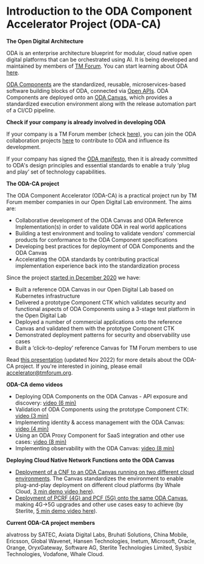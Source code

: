 # Introduction to the ODA Component Accelerator Project (ODA-CA)

**The Open Digital Architecture**

ODA is an enterprise architecture blueprint for modular, cloud native open digital platforms that can be orchestrated using AI.  It is being developed and maintained by members of [TM Forum](https://www.tmforum.org/).  You can start learning about ODA [here](https://www.tmforum.org/oda/).

[ODA Components](https://www.tmforum.org/oda/implementation/technical-architecture-components/) are the standardized, reusable, microservices-based software building blocks of ODA, connected via [Open APIs](https://www.tmforum.org/oda/implementation/open-apis/). ODA Components are deployed onto an [ODA Canvas](https://www.tmforum.org/oda/deployment-runtime/oda-canvas/), which provides a standardized execution environment along with the release automation part of a CI/CD pipeline.

**Check if your company is already involved in developing ODA**

If your company is a TM Forum member (check [here](https://www.tmforum.org/membership/current-members/)), you can join the ODA collaboration projects [here](https://myaccount.tmforum.org/joinproject) to contribute to ODA and influence its development.

If your company has signed the [ODA manifesto](https://www.tmforum.org/oda/open-digital-architecture-open-api-manifesto/), then it is already committed to ODA's design principles and essential standards to enable a truly ‘plug and play’ set of technology capabilities.

**The ODA-CA project**
 
The ODA Component Accelerator (ODA-CA) is a practical project run by TM Forum member companies in our Open Digital Lab environment. The aims are:

* Collaborative development of the ODA Canvas and ODA Reference Implementation(s) in order to validate ODA in real world applications
* Building a test environment and tooling to validate vendors' commercial products for conformance to the ODA Component specifications
* Developing best practices for deployment of ODA Components and the ODA Canvas 
* Accelerating the ODA standards by contributing practical implementation experience back into the standardization process

Since the project [started in December 2020](https://www.tmforum.org/press-and-news/leading-telecoms-companies-collaborating-to-build-market-for-plug-and-play-software/) we have:

* Built a reference ODA Canvas in our Open Digital Lab based on Kubernetes infrastructure
* Delivered a prototype Component CTK which validates security and functional aspects of ODA Components using a 3-stage test platform in the Open Digital Lab
* Deployed a number of commercial applications onto the reference Canvas and validated them with the prototype Component CTK
* Demonstrated deployment patterns for security and observability use cases
* Built a ‘click-to-deploy’ reference Canvas for TM Forum members to use

Read [this presentation](https://github.com/tmforum-oda/oda-ca-docs/blob/master/Presentations/TM%20Forum%20ODA%20Component%20Accelerator%20Briefing%20v29.pptx?raw=true) (updated Nov 2022) for more details about the ODA-CA project.  If you're interested in joining, please email [accelerator@tmforum.org](mailto:accelerator@tmforum.org).

**ODA-CA demo videos**

* Deploying ODA Components on the ODA Canvas - API exposure and discovery: [video (6 min)](https://www.youtube.com/watch?v=e63FGHMeI1M)
* Validation of ODA Components using the prototype Component CTK: [video (3 min)](https://www.youtube.com/watch?v=RyTGzc4pv64&t=1s)
* Implementing identity & access management with the ODA Canvas: [video (4 min)](https://www.youtube.com/watch?v=7VKT_kCYfzE)
* Using an ODA Proxy Component for SaaS integration and other use cases: [video (8 min)](https://iframe.dacast.com/vod/9292f2e21c51139fb9b2ffd6080ab1d6/da785452-1aea-4e56-b9f6-39cfd2deb717)
* Implementing observability with the ODA Canvas: [video (8 min)](https://www.youtube.com/watch?v=5De54QwrvEM&t=2s)

**Deploying Cloud Native Network Functions onto the ODA Canvas**

* [Deployment of a CNF to an ODA Canvas running on two different cloud environments](https://github.com/tmforum-oda/oda-ca-docs/blob/master/DTW_Presentations/Whale%20Cloud%20Multi-cloud%20CNF%20deployment%20with%20the%20ODA%20Canvas%20DTW-22.pptx?raw=true). The Canvas standardizes the environment to enable plug-and-play deployment on different cloud platforms (by Whale Cloud, [3 min demo video here](https://iframe.dacast.com/vod/9292f2e21c51139fb9b2ffd6080ab1d6/ecb75692-55a4-2796-7f0a-710ad118b190)).
* [Deployment of PCRF (4G) and PCF (5G) onto the same ODA Canvas](https://github.com/tmforum-oda/oda-ca-docs/blob/master/DTW_Presentations/STL_Digital_BSS_Components_Architecture_with_ODA_Canvas.pdf?raw=true), making 4G->5G upgrades and other use cases easy to achieve (by Sterlite, [5 min demo video here](https://www.tmforum.org/stl-oda-components/)).

**Current ODA-CA project members**

alvatross by SATEC, Axiata Digital Labs, Bruhati Solutions, China Mobile, Ericsson, Global Wavenet, Hansen Technologies, Inetum, Microsoft, Oracle, Orange, OryxGateway, Software AG, Sterlite Technologies Limited, Sysbiz Technologies, Vodafone, Whale Cloud.

[comment]: <> (**ODA-CA presentations**)
